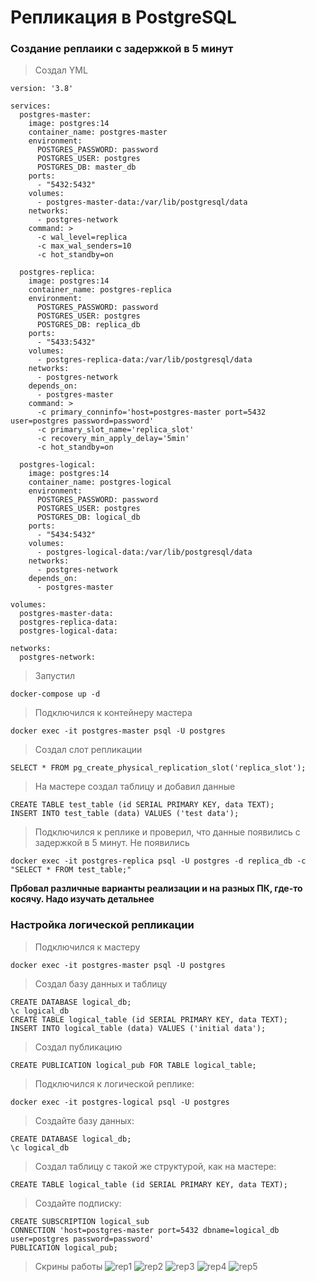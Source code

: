 # Репликация в PostgreSQL

### Создание реплаики с задержкой в 5 минут
> Создал YML
```
version: '3.8'

services:
  postgres-master:
    image: postgres:14
    container_name: postgres-master
    environment:
      POSTGRES_PASSWORD: password
      POSTGRES_USER: postgres
      POSTGRES_DB: master_db
    ports:
      - "5432:5432"
    volumes:
      - postgres-master-data:/var/lib/postgresql/data
    networks:
      - postgres-network
    command: >
      -c wal_level=replica
      -c max_wal_senders=10
      -c hot_standby=on

  postgres-replica:
    image: postgres:14
    container_name: postgres-replica
    environment:
      POSTGRES_PASSWORD: password
      POSTGRES_USER: postgres
      POSTGRES_DB: replica_db
    ports:
      - "5433:5432"
    volumes:
      - postgres-replica-data:/var/lib/postgresql/data
    networks:
      - postgres-network
    depends_on:
      - postgres-master
    command: >
      -c primary_conninfo='host=postgres-master port=5432 user=postgres password=password'
      -c primary_slot_name='replica_slot'
      -c recovery_min_apply_delay='5min'
      -c hot_standby=on

  postgres-logical:
    image: postgres:14
    container_name: postgres-logical
    environment:
      POSTGRES_PASSWORD: password
      POSTGRES_USER: postgres
      POSTGRES_DB: logical_db
    ports:
      - "5434:5432"
    volumes:
      - postgres-logical-data:/var/lib/postgresql/data
    networks:
      - postgres-network
    depends_on:
      - postgres-master

volumes:
  postgres-master-data:
  postgres-replica-data:
  postgres-logical-data:

networks:
  postgres-network:
```
> Запустил
```
docker-compose up -d
```
> Подключился к контейнеру мастера
```
docker exec -it postgres-master psql -U postgres
```
> Создал слот репликации
```
SELECT * FROM pg_create_physical_replication_slot('replica_slot');
```
> На мастере создал таблицу и добавил данные
```
CREATE TABLE test_table (id SERIAL PRIMARY KEY, data TEXT);
INSERT INTO test_table (data) VALUES ('test data');
```
> Подключился к реплике и проверил, что данные появились с задержкой в 5 минут. Не появились
```
docker exec -it postgres-replica psql -U postgres -d replica_db -c "SELECT * FROM test_table;"
```
**Прбовал различные варианты реализации и на разных ПК, где-то косячу. Надо изучать детальнее**

### Настройка логической репликации
> Подключился к мастеру
```
docker exec -it postgres-master psql -U postgres
```
> Создал базу данных и таблицу
```
CREATE DATABASE logical_db;
\c logical_db
CREATE TABLE logical_table (id SERIAL PRIMARY KEY, data TEXT);
INSERT INTO logical_table (data) VALUES ('initial data');
```
> Создал публикацию
```
CREATE PUBLICATION logical_pub FOR TABLE logical_table;
```
> Подключился к логической реплике:
```
docker exec -it postgres-logical psql -U postgres
```
> Создайте базу данных:
```
CREATE DATABASE logical_db;
\c logical_db
```
> Создал таблицу с такой же структурой, как на мастере:
```
CREATE TABLE logical_table (id SERIAL PRIMARY KEY, data TEXT);
```
> Создайте подписку:
```
CREATE SUBSCRIPTION logical_sub
CONNECTION 'host=postgres-master port=5432 dbname=logical_db user=postgres password=password'
PUBLICATION logical_pub;
```
> Скрины работы
![rep1](https://github.com/user-attachments/assets/6e302328-ec2f-40e7-875c-1cd5b50d2cfa)
![rep2](https://github.com/user-attachments/assets/da613044-d645-4c1c-be64-ef7246c5ce48)
![rep3](https://github.com/user-attachments/assets/a8eb4d11-2274-4345-86d6-38659ab4facc)
![rep4](https://github.com/user-attachments/assets/8765086b-db83-432b-82fd-ebb104d9d4b5)
![rep5](https://github.com/user-attachments/assets/b0470b22-dfc3-4041-90a6-899e4c24803f)
